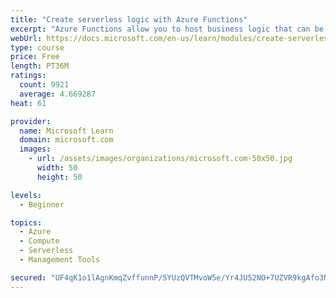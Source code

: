 ```yaml
---
title: "Create serverless logic with Azure Functions"
excerpt: "Azure Functions allow you to host business logic that can be executed without managing or provisioning server infrastructure"
webUrl: https://docs.microsoft.com/en-us/learn/modules/create-serverless-logic-with-azure-functions/
type: course
price: Free
length: PT36M
ratings:
  count: 9921
  average: 4.669287
heat: 61

provider:
  name: Microsoft Learn
  domain: microsoft.com
  images:
    - url: /assets/images/organizations/microsoft.com-50x50.jpg
      width: 50
      height: 50

levels:
  - Beginner

topics:
  - Azure
  - Compute
  - Serverless
  - Management Tools

secured: "UF4qK1o1lAgnKmqZvffunnP/5YUzQVTMvoW5e/Yr4JU52NO+7UZVR9kgAfo3NPJAv9Xo7J5BLeCpN/nYz7FwN1c/392JHdMIJGZQInKhftZE8NMviJV/KPt4ywQ1YTP7tLhexKgxs3WyO1vaniopkeE9nDU+SA2PA6u8wVJHxG1hVKSp+oaR/g7YaZKcv4uNPB4H30as6tsDLlRsUnAWSjQMcWGx5ubDaw+Ly9XyEWHWIxSiEUZvJLtvEB9HbnqIMB7AeB5UeO8RLSqKpyWmGN83d+7W1AV3BCWMqbqN/6NXYL4dixcomKaFGfAhBjvs8PWttTuNNr4PYkNbBq3Yx4vkzj+Aw9FTjrAAeHwnghHFRe+MLODwNxqhkfkmNTaERxn/KGbuZGmxhNoJa5SoY6sx3fDT9rzfCWp37fwGDMU=;6wNpShycEm42u3q7FpPjhg=="
---
```


